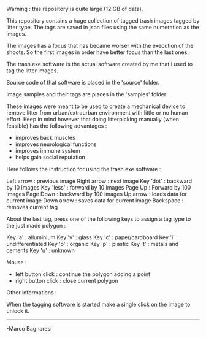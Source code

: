 
Warning : this repository is quite large (12 GB of data).

This repository contains a huge collection of tagged trash images tagged by litter type.
The tags are saved in json files using the same numeration as the images.

The images has a focus that has became worser with the execution of the shoots. So the first images in order have better focus than the last ones.

The trash.exe software is the actual software created by me that i used to tag the litter images.

Source code of that software is placed in the 'source' folder.

Image samples and their tags are places in the 'samples' folder.

These images were meant to be used to create a mechanical device to remove litter from urban/extraurban environment with little or no human effort. Keep in mind however that doing litterpicking manually (when feasible) has the following advantages :

- improves back muscles
- improves neurological functions
- improves immune system
- helps gain social reputation

Here follows the instruction for using the trash.exe software :

Left arrow : previous image
Right arrow : next image
Key 'dot' : backward by 10 images
Key 'less' : forward by 10 images
Page Up : Forward by 100 images
Page Down : backward by 100 images
Up arrow : loads data for current image
Down arrow : saves data for current image
Backspace : removes current tag

About the last tag, press one of the following keys to assign a tag type to the just made polygon :

Key 'a' : alluminium
Key 'v' : glass
Key 'c' : paper/cardboard
Key 'i' : undifferentiated
Key 'o' : organic
Key 'p' : plastic
Key 't' : metals and cements
Key 'u' : unknown

Mouse : 

- left button click : continue the polygon adding a point
- right button click : close current polygon

Other informations :

When the tagging software is started make a single click on the image to unlock it.

---------------------------------------------------------------------

-Marco Bagnaresi

